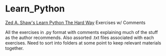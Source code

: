 Learn_Python
============

[Zed A. Shaw's Learn Python The Hard Way](http://http://learnpythonthehardway.org/) Exercises w/ Comments

All the exercises in .py format with comments explaining much of the stuff as the author recommends. Also assorted .txt files associated with each exercises. Need to sort into folders at some point to keep relevant materials together.

